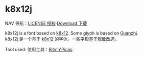 # k8x12j
NAV 导航：[LICENSE 授权](LICENSE.md)·[Download 下载](https://github.com/diaowinner/k8x12j/releases)

k8x12j is a font based on [k8x12](https://littlelimit.net/k8x12.htm). Some glyph is based on [Guanzhi](https://www.maoken.com/freefonts/11358.html).  
k8x12j 是一个基于 [k8x12](https://littlelimit.net/k8x12.htm) 的字体。一些字形基于[观致](https://www.maoken.com/freefonts/11358.html)改造。

Tool used: 使用工具：[Bits'n'Picas](http://github.com/kreativekorp/bitsnpicas).
